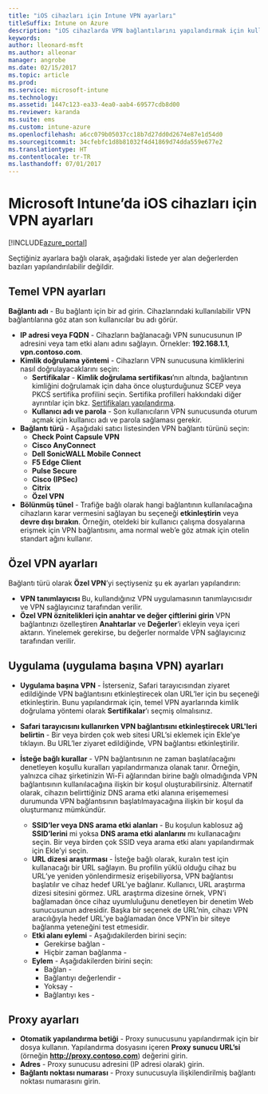 ```yaml
---
title: "iOS cihazları için Intune VPN ayarları"
titleSuffix: Intune on Azure
description: "iOS cihazlarda VPN bağlantılarını yapılandırmak için kullanabileceğiniz Intune ayarlarını öğrenin.\""
keywords: 
author: lleonard-msft
ms.author: alleonar
manager: angrobe
ms.date: 02/15/2017
ms.topic: article
ms.prod: 
ms.service: microsoft-intune
ms.technology: 
ms.assetid: 1447c123-ea33-4ea0-aab4-69577cdb8d00
ms.reviewer: karanda
ms.suite: ems
ms.custom: intune-azure
ms.openlocfilehash: a6cc079b05037cc18b7d27dd0d2674e87e1d54d0
ms.sourcegitcommit: 34cfebfc1d8b81032f4d41869d74dda559e677e2
ms.translationtype: HT
ms.contentlocale: tr-TR
ms.lasthandoff: 07/01/2017
---
```

# <a name="vpn-settings-for-ios-devices-in-microsoft-intune"></a>Microsoft Intune’da iOS cihazları için VPN ayarları

[!INCLUDE[azure_portal](./includes/azure_portal.md)]

Seçtiğiniz ayarlara bağlı olarak, aşağıdaki listede yer alan değerlerden bazıları yapılandırılabilir değildir.

## <a name="base-vpn-settings"></a>Temel VPN ayarları


**Bağlantı adı** - Bu bağlantı için bir ad girin. Cihazlarındaki kullanılabilir VPN bağlantılarına göz atan son kullanıcılar bu adı görür.
- **IP adresi veya FQDN** - Cihazların bağlanacağı VPN sunucusunun IP adresini veya tam etki alanı adını sağlayın. Örnekler: **192.168.1.1**, **vpn.contoso.com**.
- **Kimlik doğrulama yöntemi** - Cihazların VPN sunucusuna kimliklerini nasıl doğrulayacaklarını seçin:
    - **Sertifikalar** - **Kimlik doğrulama sertifikası**’nın altında, bağlantının kimliğini doğrulamak için daha önce oluşturduğunuz SCEP veya PKCS sertifika profilini seçin. Sertifika profilleri hakkındaki diğer ayrıntılar için bkz. [Sertifikaları yapılandırma](certificates-configure.md).
    - **Kullanıcı adı ve parola** - Son kullanıcıların VPN sunucusunda oturum açmak için kullanıcı adı ve parola sağlaması gerekir.
- **Bağlantı türü** - Aşağıdaki satıcı listesinden VPN bağlantı türünü seçin:
    - **Check Point Capsule VPN**
    - **Cisco AnyConnect**
    - **Dell SonicWALL Mobile Connect**
    - **F5 Edge Client**
    - **Pulse Secure**
    - **Cisco (IPSec)**
    - **Citrix**
    - **Özel VPN**
- **Bölünmüş tünel** - Trafiğe bağlı olarak hangi bağlantının kullanılacağına cihazların karar vermesini sağlayan bu seçeneği **etkinleştirin** veya **devre dışı bırakın**. Örneğin, oteldeki bir kullanıcı çalışma dosyalarına erişmek için VPN bağlantısını, ama normal web’e göz atmak için otelin standart ağını kullanır.


## <a name="custom-vpn-settings"></a>Özel VPN ayarları

Bağlantı türü olarak **Özel VPN**’yi seçtiyseniz şu ek ayarları yapılandırın:

- **VPN tanımlayıcısı** Bu, kullandığınız VPN uygulamasının tanımlayıcısıdır ve VPN sağlayıcınız tarafından verilir.
- **Özel VPN öznitelikleri için anahtar ve değer çiftlerini girin** VPN bağlantınızı özelleştiren **Anahtarlar** ve **Değerler**’i ekleyin veya içeri aktarın. Yinelemek gerekirse, bu değerler normalde VPN sağlayıcınız tarafından verilir.

## <a name="apps-per-app-vpn-settings"></a>Uygulama (uygulama başına VPN) ayarları

- **Uygulama başına VPN** - İsterseniz, Safari tarayıcısından ziyaret edildiğinde VPN bağlantısını etkinleştirecek olan URL’ler için bu seçeneği etkinleştirin. Bunu yapılandırmak için, temel VPN ayarlarında kimlik doğrulama yöntemi olarak **Sertifikalar**’ı seçmiş olmalısınız.
- **Safari tarayıcısını kullanırken VPN bağlantısını etkinleştirecek URL'leri belirtin** - Bir veya birden çok web sitesi URL’si eklemek için Ekle’ye tıklayın. Bu URL’ler ziyaret edildiğinde, VPN bağlantısı etkinleştirilir.

- **İsteğe bağlı kurallar** - VPN bağlantısının ne zaman başlatılacağını denetleyen koşullu kuralları yapılandırmanıza olanak tanır. Örneğin, yalnızca cihaz şirketinizin Wi-Fi ağlarından birine bağlı olmadığında VPN bağlantısının kullanılacağına ilişkin bir koşul oluşturabilirsiniz. Alternatif olarak, cihazın belirttiğiniz DNS arama etki alanına erişememesi durumunda VPN bağlantısının başlatılmayacağına ilişkin bir koşul da oluşturmanız mümkündür.

    - **SSID’ler veya DNS arama etki alanları** - Bu koşulun kablosuz ağ **SSID’lerini** mi yoksa **DNS arama etki alanlarını** mı kullanacağını seçin. Bir veya birden çok SSID veya arama etki alanı yapılandırmak için Ekle’yi seçin.
    - **URL dizesi araştırması** - İsteğe bağlı olarak, kuralın test için kullanacağı bir URL sağlayın. Bu profilin yüklü olduğu cihaz bu URL’ye yeniden yönlendirmesiz erişebiliyorsa, VPN bağlantısı başlatılır ve cihaz hedef URL’ye bağlanır. Kullanıcı, URL araştırma dizesi sitesini görmez. URL araştırma dizesine örnek, VPN’i bağlamadan önce cihaz uyumluluğunu denetleyen bir denetim Web sunucusunun adresidir. Başka bir seçenek de URL’nin, cihazı VPN aracılığıyla hedef URL’ye bağlamadan önce VPN’in bir siteye bağlanma yeteneğini test etmesidir.
    - **Etki alanı eylemi** - Aşağıdakilerden birini seçin:
        - Gerekirse bağlan - 
        - Hiçbir zaman bağlanma - 
    - **Eylem** - Aşağıdakilerden birini seçin:
        - Bağlan - 
        - Bağlantıyı değerlendir - 
        - Yoksay - 
        - Bağlantıyı kes - 


## <a name="proxy-settings"></a>Proxy ayarları

- **Otomatik yapılandırma betiği** - Proxy sunucusunu yapılandırmak için bir dosya kullanın. Yapılandırma dosyasını içeren **Proxy sunucu URL’si** (örneğin **http://proxy.contoso.com**) değerini girin.
- **Adres** - Proxy sunucusu adresini (IP adresi olarak) girin.
- **Bağlantı noktası numarası** - Proxy sunucusuyla ilişkilendirilmiş bağlantı noktası numarasını girin.
